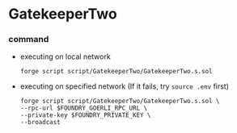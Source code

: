 # GatekeeperTwo
### command
- executing on local network
    ```
    forge script script/GatekeeperTwo/GatekeeperTwo.s.sol
    ```
- executing on specified network (If it fails, try `source .env` first)
    ```
    forge script script/GatekeeperTwo/GatekeeperTwo.s.sol \
    --rpc-url $FOUNDRY_GOERLI_RPC_URL \
    --private-key $FOUNDRY_PRIVATE_KEY \
    --broadcast
    ```